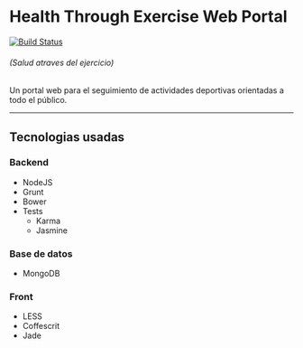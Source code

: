 # Health Through Exercise Web Portal
[![Build Status](https://travis-ci.org/mdo2/htewp.svg?branch=master)](https://travis-ci.org/mdo2/htewp)
###### (Salud atraves del ejercicio)
Un portal web para el seguimiento de actividades deportivas orientadas a todo el público.

---

## Tecnologias usadas
### Backend
* NodeJS
* Grunt
* Bower
* Tests
    * Karma
    * Jasmine

### Base de datos
* MongoDB

### Front
* LESS
* Coffescrit
* Jade
